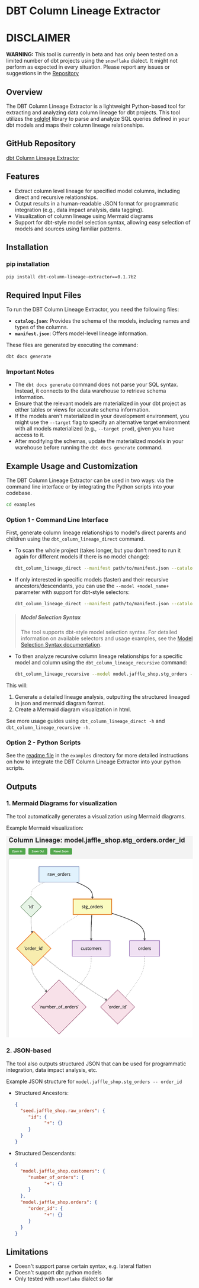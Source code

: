 # DBT Column Lineage Extractor

# DISCLAIMER

**WARNING:** This tool is currently in beta and has only been tested on a limited number of dbt projects using the `snowflake` dialect. It might not perform as expected in every situation. Please report any issues or suggestions in the [Repository](https://github.com/canva-public/dbt-column-lineage-extractor)


## Overview

The DBT Column Lineage Extractor is a lightweight Python-based tool for extracting and analyzing data column lineage for dbt projects. This tool utilizes the [sqlglot](https://github.com/tobymao/sqlglot) library to parse and analyze SQL queries defined in your dbt models and maps their column lineage relationships.

## GitHub Repository
[dbt Column Lineage Extractor](https://github.com/canva-public/dbt-column-lineage-extractor)

## Features

- Extract column level lineage for specified model columns, including direct and recursive relationships.
- Output results in a human-readable JSON format for programmatic integration (e.g., data impact analysis, data tagging).
- Visualization of column lineage using Mermaid diagrams
- Support for dbt-style model selection syntax, allowing easy selection of models and sources using familiar patterns.


## Installation
### pip installation
```
pip install dbt-column-lineage-extractor==0.1.7b2
```

## Required Input Files

To run the DBT Column Lineage Extractor, you need the following files:

- **`catalog.json`**: Provides the schema of the models, including names and types of the columns.
- **`manifest.json`**: Offers model-level lineage information.

These files are generated by executing the command:

```bash
dbt docs generate
```

### Important Notes

- The `dbt docs generate` command does not parse your SQL syntax. Instead, it connects to the data warehouse to retrieve schema information.
- Ensure that the relevant models are materialized in your dbt project as either tables or views for accurate schema information.
- If the models aren't materialized in your development environment, you might use the `--target` flag to specify an alternative target environment with all models materialized (e.g., `--target prod`), given you have access to it.
- After modifying the schemas, update the materialized models in your warehouse before running the `dbt docs generate` command.


## Example Usage and Customization

The DBT Column Lineage Extractor can be used in two ways: via the command line interface or by integrating the Python scripts into your codebase.
```bash
cd examples
```

### Option 1 - Command Line Interface

First, generate column lineage relationships to model's direct parents and children using the `dbt_column_lineage_direct` command.

- To scan the whole project (takes longer, but you don't need to run it again for different models if there is no model change):
  ```bash
  dbt_column_lineage_direct --manifest path/to/manifest.json --catalog path/to/catalog.json
  ```

- If only interested in specific models (faster) and their recursive ancestors/descendants, you can use the `--model +model_name+` parameter with support for dbt-style selectors:
  ```bash
  dbt_column_lineage_direct --manifest path/to/manifest.json --catalog path/to/catalog.json --model +orders+
  ```

> ##### Model Selection Syntax
> The tool supports dbt-style model selection syntax. For detailed information on available selectors and usage examples, see the [Model Selection Syntax documentation](./docs/model_selection_syntax.md).

- To then analyze recursive column lineage relationships for a specific model and column using the `dbt_column_lineage_recursive` command:
  ```bash
  dbt_column_lineage_recursive --model model.jaffle_shop.stg_orders --column order_id
  ```

This will:
1. Generate a detailed lineage analysis, outputting the structured lineaged in json and mermaid diagram format.
2. Create a Mermaid diagram visualization in html.

See more usage guides using `dbt_column_lineage_direct -h` and `dbt_column_lineage_recursive -h`.

### Option 2 - Python Scripts
See the [readme file](./examples/readme.md) in the `examples` directory for more detailed instructions on how to integrate the DBT Column Lineage Extractor into your python scripts.

## Outputs

### 1. Mermaid Diagrams for visualization
The tool automatically generates a visualization using Mermaid diagrams.

Example Mermaid visualization:

![mermaid_example](images/mermaid_example.png)


### 2. JSON-based 
The tool also outputs structured JSON that can be used for programmatic integration, data impact analysis, etc.

Example JSON structure for `model.jaffle_shop.stg_orders -- order_id`

  - Structured Ancestors:
    ```json
    {
      "seed.jaffle_shop.raw_orders": {
         "id": {
               "+": {}
         }
      }
    }
    ```
  - Structured Descendants:
    ```json
    {
      "model.jaffle_shop.customers": {
         "number_of_orders": {
               "+": {}
         }
      },
      "model.jaffle_shop.orders": {
         "order_id": {
               "+": {}
         }
      }
    }
    ```


## Limitations
- Doesn't support parse certain syntax, e.g. lateral flatten
- Doesn't support dbt python models
- Only tested with `snowflake` dialect so far